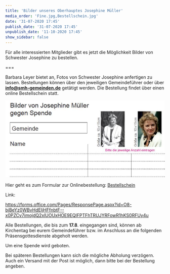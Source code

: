 ```yaml
---
title: 'Bilder unseres Oberhauptes Josephine Müller'
media_order: 'Fine.jpg,Bestellschein.jpg'
date: '31-07-2020 17:45'
publish_date: '31-07-2020 17:45'
unpublish_date: '11-10-2020 17:45'
show_sidebar: false
---
```


Für alle interessierten Mitglieder gibt es jetzt die Möglichkeit Bilder von Schwester Josephine zu bestellen.

===

Barbara Leyer bietet an, Fotos von Schwester Josephine anfertigen zu lassen.
Bestellungen können über den jeweiligen Gemeindeführer oder über **info@smh-gemeinden.de** getätigt werden. Die Bestellung findet über einen online Bestellschein statt.
 
 ![](Bestellschein.jpg)

Hier geht es zum Formular zur Onlinebestellung: [Bestellschein](https://forms.office.com/Pages/ResponsePage.aspx?id=O8-bjBeYz0WBvHdEIjHFfnbtF--x0PZCv7imojdQ2xlUOUxHOE9EQlFPTFhTRUJYRFowR1hKS0RFUy4u)

Link:

https://forms.office.com/Pages/ResponsePage.aspx?id=O8-bjBeYz0WBvHdEIjHFfnbtF--x0PZCv7imojdQ2xlUOUxHOE9EQlFPTFhTRUJYRFowR1hKS0RFUy4u

Alle Bestellungen, die bis zum **17.8**. eingegangen sind, können ab Kirchentag bei eurem Gemeindeführer bzw. im Anschluss an die folgenden Präsensgottesdienste abgeholt werden. 

Um eine Spende wird geboten. 

Bei späteren Bestellungen kann sich die mögliche Abholung verzögern. Auch ein Versand mit der Post ist möglich, dann bitte bei der Bestellung angeben.
